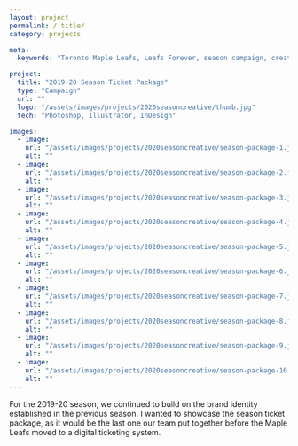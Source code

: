 ```yaml
---
layout: project
permalink: /:title/
category: projects

meta:
  keywords: "Toronto Maple Leafs, Leafs Forever, season campaign, creative"

project:
  title: "2019-20 Season Ticket Package"
  type: "Campaign"
  url: ""
  logo: "/assets/images/projects/2020seasoncreative/thumb.jpg"
  tech: "Photoshop, Illustrator, InDesign"

images:
  - image:
    url: "/assets/images/projects/2020seasoncreative/season-package-1.jpg"
    alt: ""
  - image:
    url: "/assets/images/projects/2020seasoncreative/season-package-2.jpg"
    alt: ""
  - image:
    url: "/assets/images/projects/2020seasoncreative/season-package-3.jpg"
    alt: ""
  - image:
    url: "/assets/images/projects/2020seasoncreative/season-package-4.jpg"
    alt: ""
  - image:
    url: "/assets/images/projects/2020seasoncreative/season-package-5.jpg"
    alt: ""
  - image:
    url: "/assets/images/projects/2020seasoncreative/season-package-6.jpg"
    alt: ""
  - image:
    url: "/assets/images/projects/2020seasoncreative/season-package-7.jpg"
    alt: ""
  - image:
    url: "/assets/images/projects/2020seasoncreative/season-package-8.jpg"
    alt: ""
  - image:
    url: "/assets/images/projects/2020seasoncreative/season-package-9.jpg"
    alt: ""
  - image:
    url: "/assets/images/projects/2020seasoncreative/season-package-10.jpg"
    alt: "" 
---
```

<p>For the 2019-20 season, we continued to build on the brand identity established in the previous season. I wanted to showcase the season ticket package, as it would be the last one our team put together before the Maple Leafs moved to a digital ticketing system.</p>